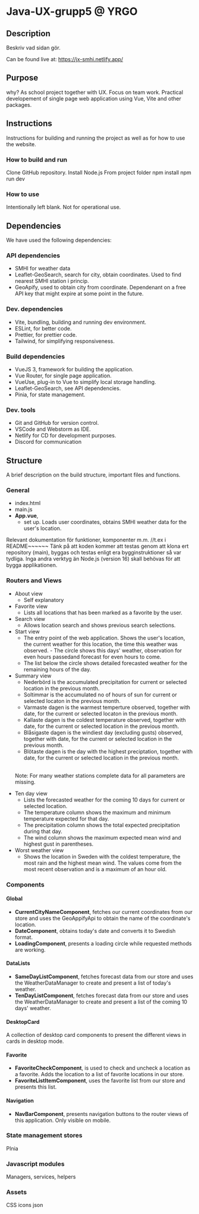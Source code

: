 # Java-UX-grupp5 @ YRGO

## Description

Beskriv vad sidan gör.

Can be found live at:
https://jx-smhi.netlify.app/

## Purpose

why?
As school project together with UX. Focus on team work. Practical developement of single page web application using Vue, Vite and other 
packages.

## Instructions

Instructions for building and running the project as well as for how to use the website.

### How to build and run
Clone GitHub repository.
Install Node.js
From project folder npm install
npm run dev

### How to use
Intentionally left blank. Not for operational use.
## Dependencies
We have used the following dependencies:
### API dependencies

- SMHI for weather data
- Leaflet-GeoSearch, search for city, obtain coordinates. Used to find nearest SMHI station i princip.
- GeoApify, used to obtain city from coordinate. Dependenant on a free API key that might expire at some point in the future.

### Dev. dependencies
- Vite, bundling, building and running dev environment.
- ESLint, for better code.
- Prettier, for prettier code.
- Tailwind, for simplifying responsiveness.

### Build dependencies
- VueJS 3, framework for building the application.
- Vue Router, for single page application.
- VueUse, plug-in to Vue to simplify local storage handling.
- Leaflet-GeoSearch, see API dependencies.
- Pinia, for state management.

### Dev. tools
- Git and GitHub for version control.
- VSCode and Webstorm as IDE.
- Netlify for CD for development purposes.
- Discord for communication

## Structure
A brief description on the build structure, important files and functions.
### General

- index.html
- main.js
- **App.vue**, 
    - set up. Loads user coordinates, obtains SMHI weather data for the user's location.



Relevant dokumentation för funktioner, komponenter m.m. //t.ex i README~~~~~~
Tänk på att koden kommer att testas genom att klona ert repository (main), byggas och testas enligt
era bygginstruktioner så var tydliga. Inga andra verktyg än Node.js (version 16) skall behövas för att
bygga applikationen.


### Routers and Views
- About view
    - Self explanatory
- Favorite view
    - Lists all locations that has been marked as a favorite by the user.
- Search view
    - Allows location search and shows previous search selections.
- Start view
    - The entry point of the web application. Shows the user's location, the current weather for this location, the time this weather was observed. - The circle shows this days' weather, observation for even hours passedand forecast for even hours to come. 
    - The list below the circle shows detailed forecasted weather for the remaining hours of the day.
- Summary view
    - Nederbörd is the accumulated precipitation for current or selected location in the previous month.
    - Soltimmar is the accumulated no of hours of sun for current or selected
    locaton in the previous month.
    - Varmaste dagen is the warmest temperture observed, together with date, for the current or selected locaton in the previous month.
    - Kallaste dagen is the coldest temperature observed, together with date, for the current or selected location in the previous month.
    - Blåsigaste dagen is the windiest day (excluding gusts) observed, together with date, for the current or selected location in the previous month.
    - Blötaste dagen is the day with the highest preciptation, together with date, for the current or selected location in the previous month.
    <br>
    <p>
    Note: For many weather stations complete data for all parameters are missing.
    </p>
- Ten day view
    - Lists the forecasted weather for the coming 10 days for current or selected location. 
    - The temperature column shows the maximum and minimum temperature expected for that day. 
    - The precipitation column shows the total expected precipitation during that day.
    - The wind column shows the maximum expected mean wind and highest gust in parentheses.
- Worst weather view
    - Shows the location in Sweden with the coldest temperature, the most rain and the highest mean wind. The values come from the most recent observation and is a maximum of an hour old. 
    

### Components

#### Global
- **CurrentCityNameComponent**, fetches our current coordinates from our store and uses the GeoAppifyApi to obtain the name of the coordinate's location.
- **DateComponent**, obtains today's date and converts it to Swedish format.
- **LoadingComponent**, presents a loading circle while requested methods are working.

#### DataLists
 - **SameDayListComponent**, fetches forecast data from our store and uses the WeatherDataManager to create and present a list of today's weather.
 - **TenDayListComponent**, fetches forecast data from our store and uses the WeatherDataManager to create and present a list of the coming 10 days' weather.
 #### DesktopCard
 A collection of desktop card components to present the different views in cards in desktop mode.
 #### Favorite
 - **FavoriteCheckComponent**, is used to check and uncheck a location as a favorite. Adds the location to a list of favorite locations in our store.
 - **FavoriteListItemComponent**, uses the favorite list from our store and presents this list.

 #### Navigation
 - **NavBarComponent**, presents navigation buttons to the router views of this application. Only visible on mobile.

### State management stores
PInia
### Javascript modules
Managers, services, helpers

### Assets
CSS
icons
json











